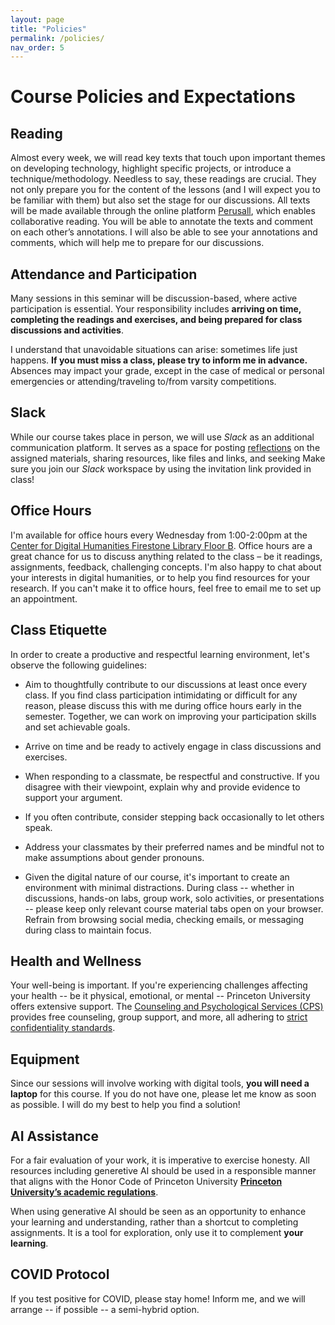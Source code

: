 ```yaml
---
layout: page
title: "Policies"
permalink: /policies/
nav_order: 5
---
```


# Course Policies and Expectations

## Reading

Almost every week, we will read key texts that touch upon important themes on developing technology, highlight specific projects, or introduce a technique/methodology. Needless to say, these readings are crucial. They not only prepare you for the content of the lessons (and I will expect you to be familiar with them) but also set the stage for our discussions. All texts will be made available through the online platform [Perusall](https://www.perusall.com/), which enables collaborative reading. You will be able to annotate the texts and comment on each other’s annotations. I will also be able to see your annotations and comments, which will help me to prepare for our discussions.

<!--
## Class Meeting Types

Below goes an overview of the different types of class meetings we'll have. It is important to note that **discussions -- anchored by the readings -- will be part of every class meeting**, regardless of the type.

- **Discussion**{: .label .label-blue}: Sessions that combine lecturing with discussions, emphasizing critical engagement with the assigned materials.
- **Lab**{: .label .label-red}: Hands-on sessions that apply concepts in a practical setting.
- **Present**{: .label .label-green}: Sessions where students present their projects or research.
- **Field Trip**{: .label .label-yellow}: Visit to Princeton University Library Special Collections.
-->

## Attendance and Participation

Many sessions in this seminar will be discussion-based, where active participation is essential. Your responsibility includes **arriving on time, completing the readings and exercises, and being prepared for class discussions and activities**.

I understand that unavoidable situations can arise: sometimes life just happens. **If you must miss a class, please try to inform me in advance.** Absences may impact your grade, except in the case of medical or personal emergencies or attending/traveling to/from varsity competitions.

## Slack

While our course takes place in person, we will use _Slack_ as an additional communication platform. It serves as a space for posting [reflections](https://join.slack.com/t/frs159/shared_invite/zt-2pl1avtc5-R7ls3K~lDgq02kPn7iVTpA) on the assigned materials, sharing resources, like files and links, and seeking Make sure you join our _Slack_ workspace by using the invitation link provided in class!

## Office Hours

I'm available for office hours every Wednesday from 1:00-2:00pm at the [Center for Digital Humanities Firestone Library Floor B](https://cdh.princeton.edu/about/). Office hours are a great chance for us to discuss anything related to the class – be it readings, assignments, feedback, challenging concepts. I'm also happy to chat about your interests in digital humanities, or to help you find resources for your research. If you can't make it to office hours, feel free to email me to set up an appointment.

## Class Etiquette

In order to create a productive and respectful learning environment, let's observe the following guidelines:

- Aim to thoughtfully contribute to our discussions at least once every class. If you find class participation intimidating or difficult for any reason, please discuss this with me during office hours early in the semester. Together, we can work on improving your participation skills and set achievable goals.

- Arrive on time and be ready to actively engage in class discussions and exercises.

- When responding to a classmate, be respectful and constructive. If you disagree with their viewpoint, explain why and provide evidence to support your argument.

- If you often contribute, consider stepping back occasionally to let others speak.

- Address your classmates by their preferred names and be mindful not to make assumptions about gender pronouns.

- Given the digital nature of our course, it's important to create an environment with minimal distractions. During class -- whether in discussions, hands-on labs, group work, solo activities, or presentations -- please keep only relevant course material tabs open on your browser. Refrain from browsing social media, checking emails, or messaging during class to maintain focus.

## Health and Wellness

Your well-being is important. If you're experiencing challenges affecting your health -- be it physical, emotional, or mental -- Princeton University offers extensive support. The [Counseling and Psychological Services (CPS)](https://uhs.princeton.edu/counseling-psychological-services) provides free counseling, group support, and more, all adhering to [strict confidentiality standards](https://uhs.princeton.edu/counseling-psychological-services/counseling/confidentiality-cps).

## Equipment

Since our sessions will involve working with digital tools, **you will need a laptop** for this course. If you do not have one, please let me know as soon as possible. I will do my best to help you find a solution!

## AI Assistance

For a fair evaluation of your work, it is imperative to exercise honesty. All resources including generetive AI should be used in a responsible manner that aligns with the Honor Code of Princeton University **[Princeton University’s academic regulations](https://rrr.princeton.edu/2022/students-and-university/24-academic-regulations)**.

When using generative AI should be seen as an opportunity to enhance your learning and understanding, rather than a shortcut to completing assignments. It is a tool for exploration, only use it to complement **your learning**.

## COVID Protocol

If you test positive for COVID, please stay home! Inform me, and we will arrange -- if possible -- a semi-hybrid option.

